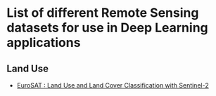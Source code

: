 # List of different Remote Sensing datasets for use in Deep Learning applications

## Land Use 

- [EuroSAT : Land Use and Land Cover Classification with Sentinel-2](https://github.com/phelber/EuroSAT)